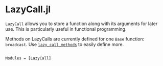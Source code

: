 # LazyCall.jl

`LazyCall` allows you to store a function along with its arguments for later use.
This is particularly useful in functional programming.

Methods on LazyCalls are currently defined for one `Base` function: `broadcast`.
Use [`lazy_call_methods`](@ref) to easily define more.

```@index
```

```@autodocs
Modules = [LazyCall]
```
